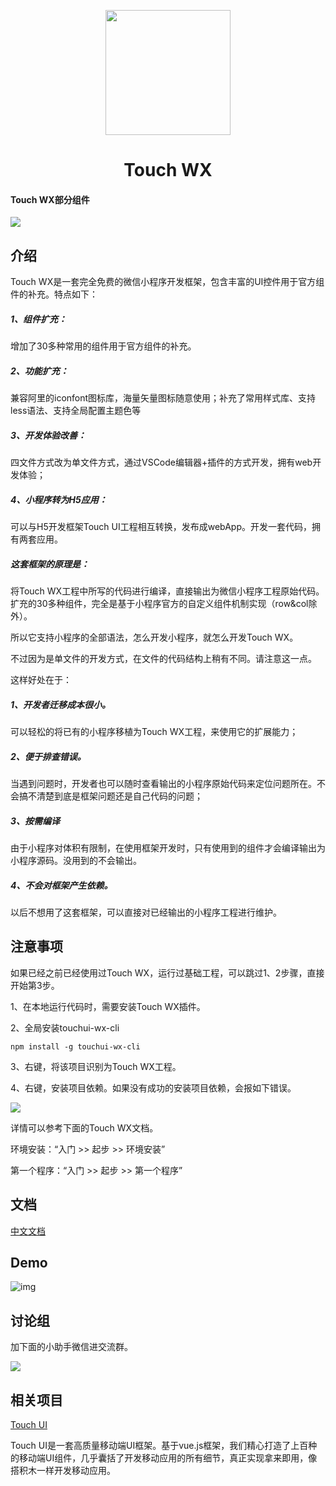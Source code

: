 <p align="center">

<img width="200" height="200" src="https://github.com/uileader/touchui/blob/master/images/about_logo.png" />

</p>

<h1 align="center">Touch WX</h1>



####  Touch WX部分组件

<img src="https://github.com/uileader/touchui/blob/master/img/2.png" />





## 介绍

Touch WX是一套完全免费的微信小程序开发框架，包含丰富的UI控件用于官方组件的补充。特点如下：

##### 1、组件扩充：

增加了30多种常用的组件用于官方组件的补充。

##### 2、功能扩充：

兼容阿里的iconfont图标库，海量矢量图标随意使用；补充了常用样式库、支持less语法、支持全局配置主题色等

##### 3、开发体验改善：

四文件方式改为单文件方式，通过VSCode编辑器+插件的方式开发，拥有web开发体验；

##### 4、小程序转为H5应用：

可以与H5开发框架Touch UI工程相互转换，发布成webApp。开发一套代码，拥有两套应用。

##### 这套框架的原理是：

将Touch WX工程中所写的代码进行编译，直接输出为微信小程序工程原始代码。扩充的30多种组件，完全是基于小程序官方的自定义组件机制实现（row&col除外）。

所以它支持小程序的全部语法，怎么开发小程序，就怎么开发Touch WX。

不过因为是单文件的开发方式，在文件的代码结构上稍有不同。请注意这一点。

这样好处在于：

##### 1、开发者迁移成本很小。

可以轻松的将已有的小程序移植为Touch WX工程，来使用它的扩展能力；

##### 2、便于排查错误。

当遇到问题时，开发者也可以随时查看输出的小程序原始代码来定位问题所在。不会搞不清楚到底是框架问题还是自己代码的问题；

##### 3、按需编译

由于小程序对体积有限制，在使用框架开发时，只有使用到的组件才会编译输出为小程序源码。没用到的不会输出。

##### 4、不会对框架产生依赖。

以后不想用了这套框架，可以直接对已经输出的小程序工程进行维护。

## 注意事项

如果已经之前已经使用过Touch WX，运行过基础工程，可以跳过1、2步骤，直接开始第3步。

1、在本地运行代码时，需要安装Touch WX插件。

2、全局安装touchui-wx-cli

```
npm install -g touchui-wx-cli
```

3、右键，将该项目识别为Touch WX工程。

4、右键，安装项目依赖。如果没有成功的安装项目依赖，会报如下错误。

 <img src="http://images.uileader.com/20180528/704ed529-b1d0-4e87-9e55-c26b72be3030.png" />



详情可以参考下面的Touch WX文档。

环境安装：“入门 >> 起步 >> 环境安装”

第一个程序：“入门 >> 起步 >> 第一个程序”

## 文档

<a href="http://www.touchui.io/touchui_doc_wx">中文文档</a>

## Demo

![img](http://www.touchui.io/img/minapp.jpg)



## 讨论组

加下面的小助手微信进交流群。

 <img src="http://www.touchui.io/img/weixin_frank.png" />



## 相关项目

<a href="https://github.com/uileader/touchui" >Touch UI</a>

Touch UI是一套高质量移动端UI框架。基于vue.js框架，我们精心打造了上百种的移动端UI组件，几乎囊括了开发移动应用的所有细节，真正实现拿来即用，像搭积木一样开发移动应用。